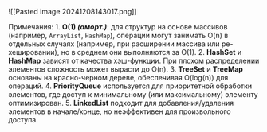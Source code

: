 ![[Pasted image 20241208143017.png]]

Примечания:
	1. **O(1) _(аморт.)_**: для структур на основе массивов (например, `ArrayList`, `HashMap`), операции могут занимать O(n) в отдельных случаях (например, при расширении массива или ре-хешировании), но в среднем они выполняются за O(1).
	2. **HashSet** и **HashMap** зависят от качества хэш-функции. При плохом распределении элементов сложность может вырасти до O(n).
	3. **TreeSet** и **TreeMap** основаны на красно-черном дереве, обеспечивая O(log(n)) для операций.
	4. **PriorityQueue** используется для приоритетной обработки элементов, где доступ к минимальному (или максимальному) элементу оптимизирован.
	5. **LinkedList** подходит для добавления/удаления элементов в начале/конце, но неэффективен для произвольного доступа.

